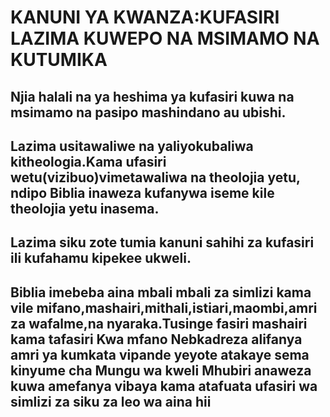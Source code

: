 # KANUNI YA KWANZA:KUFASIRI LAZIMA KUWEPO NA MSIMAMO NA KUTUMIKA

## Njia halali na ya heshima ya kufasiri kuwa na msimamo na pasipo mashindano au ubishi.

## Lazima usitawaliwe na yaliyokubaliwa kitheologia.Kama ufasiri wetu(vizibuo)vimetawaliwa na theolojia yetu, ndipo Biblia inaweza kufanywa iseme kile theolojia yetu inasema.

## Lazima siku zote tumia kanuni sahihi za kufasiri ili kufahamu kipekee ukweli.

## Biblia imebeba aina mbali mbali za simlizi kama vile mifano,mashairi,mithali,istiari,maombi,amri za wafalme,na nyaraka.Tusinge fasiri mashairi kama tafasiri Kwa mfano Nebkadreza alifanya amri ya kumkata vipande yeyote atakaye sema kinyume cha Mungu wa kweli Mhubiri anaweza kuwa amefanya vibaya kama atafuata ufasiri wa simlizi za siku za leo wa aina hii
